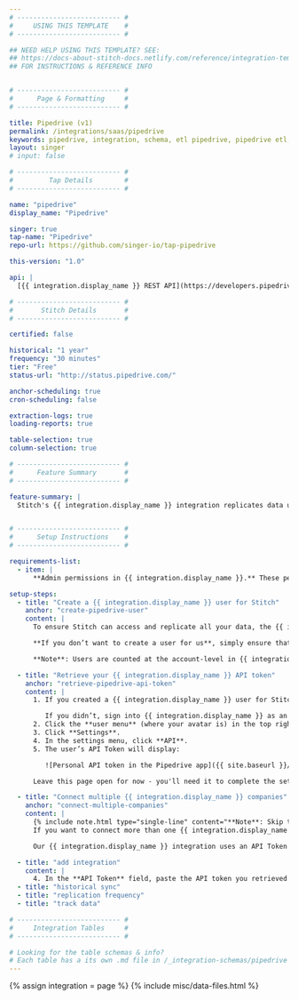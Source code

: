 ```yaml
---
# -------------------------- #
#     USING THIS TEMPLATE    #
# -------------------------- #

## NEED HELP USING THIS TEMPLATE? SEE:
## https://docs-about-stitch-docs.netlify.com/reference/integration-templates/saas/
## FOR INSTRUCTIONS & REFERENCE INFO


# -------------------------- #
#      Page & Formatting     #
# -------------------------- #

title: Pipedrive (v1)
permalink: /integrations/saas/pipedrive
keywords: pipedrive, integration, schema, etl pipedrive, pipedrive etl, pipedrive schema
layout: singer
# input: false

# -------------------------- #
#         Tap Details        #
# -------------------------- #

name: "pipedrive"
display_name: "Pipedrive"

singer: true 
tap-name: "Pipedrive"
repo-url: https://github.com/singer-io/tap-pipedrive

this-version: "1.0"

api: |
  [{{ integration.display_name }} REST API](https://developers.pipedrive.com/docs/api/v1/){:target="new"}

# -------------------------- #
#       Stitch Details       #
# -------------------------- #

certified: false 

historical: "1 year"
frequency: "30 minutes"
tier: "Free"
status-url: "http://status.pipedrive.com/"

anchor-scheduling: true
cron-scheduling: false

extraction-logs: true
loading-reports: true

table-selection: true
column-selection: true

# -------------------------- #
#      Feature Summary       #
# -------------------------- #

feature-summary: |
  Stitch's {{ integration.display_name }} integration replicates data using the {{ integration.api | flatify | strip }}. Refer to the [Schema](#schema) section for a list of objects available for replication.


# -------------------------- #
#      Setup Instructions    #
# -------------------------- #

requirements-list:
  - item: |
      **Admin permissions in {{ integration.display_name }}.** These permissions are required to ensure Stitch can successfully replicate your {{ integration.display_name }} data.

setup-steps:
  - title: "Create a {{ integration.display_name }} user for Stitch"
    anchor: "create-pipedrive-user"
    content: |
      To ensure Stitch can access and replicate all your data, the {{ integration.display_name }} credentials you use to connect to Stitch need **Admin permissions**. We recommend that you [create a separate {{ integration.display_name }} Admin user for Stitch](http://support.pipedrive.com/hc/en-us/articles/207319685-How-to-add-edit-remove-a-user){:target="new"}, but this isn’t mandatory to use the integration. Creating a user for us simply makes our activity easier to distinguish in logs and audits.

      **If you don’t want to create a user for us**, simply ensure that the credentials you use to connect to Stitch have Admin permissions. If the API token associated with a non-Admin user is used to set up the integration, Stitch may be unable to access and replicate all of your data.

      **Note**: Users are counted at the account-level in {{ integration.display_name }}, not the company level. If you want to create a user for us and are concerned about the cost of your {{ integration.display_name }} subscription, don’t worry - you won’t be charged twice.

  - title: "Retrieve your {{ integration.display_name }} API token"
    anchor: "retrieve-pipedrive-api-token"
    content: |
      1. If you created a {{ integration.display_name }} user for Stitch, sign into {{ integration.display_name }} as the Stitch user.

         If you didn’t, sign into {{ integration.display_name }} as an Admin user.
      2. Click the **user menu** (where your avatar is) in the top right corner of the screen.
      3. Click **Settings**.
      4. In the settings menu, click **API**.
      5. The user’s API Token will display:

         ![Personal API token in the Pipedrive app]({{ site.baseurl }}/images/integrations/pipedrive-api-token.png)

      Leave this page open for now - you'll need it to complete the setup in Stitch.

  - title: "Connect multiple {{ integration.display_name }} companies"
    anchor: "connect-multiple-companies"
    content: |
      {% include note.html type="single-line" content="**Note**: Skip this step if you aren't connecting multiple Pipedrive companies." %}
      If you want to connect more than one {{ integration.display_name }} company to Stitch, you’ll have to repeat the entire process in this article for every company you want to add. Essentially, you’ll have to create a separate {{ integration.display_name }} integration for each company.

      Our {{ integration.display_name }} integration uses an API Token to authenticate. **{{ integration.display_name }} API tokens are unique not only at the user level, but the company level as well**. This means that a user’s API Token will vary from company to company, even if everything is housed in the same {{ integration.display_name }} account.

  - title: "add integration"
    content: |
      4. In the **API Token** field, paste the API token you retrieved in [Step 2](#retrieve-pipedrive-api-token).
  - title: "historical sync"
  - title: "replication frequency"
  - title: "track data"

# -------------------------- #
#     Integration Tables     #
# -------------------------- #

# Looking for the table schemas & info?
# Each table has a its own .md file in /_integration-schemas/pipedrive
---
```

{% assign integration = page %}
{% include misc/data-files.html %}